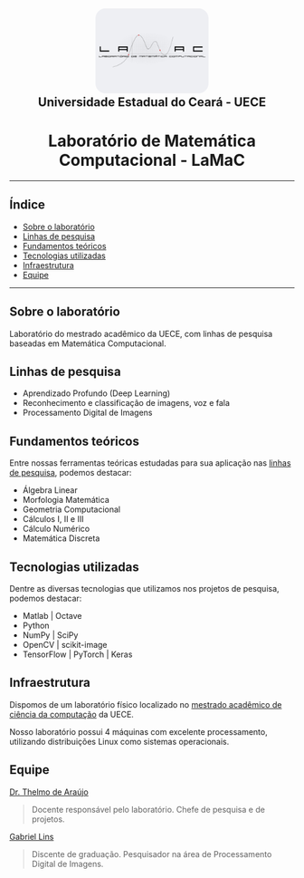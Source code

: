 <p align="center" style="margin: 0">
  <img src="profile/assets/logotipo_lamac.png" width="200px" style="border-radius: 18px"/>
</p>

<div align="center">
  <h2 style="margin: 0 auto">Universidade Estadual do Ceará - UECE</h2>
  <h1>Laboratório de Matemática Computacional - LaMaC</h1>
</div>

---

<h2>Índice</h2>

- [Sobre o laboratório](#sobre-o-laboratório)
- [Linhas de pesquisa](#linhas-de-pesquisa)
- [Fundamentos teóricos](#fundamentos-teóricos)
- [Tecnologias utilizadas](#tecnologias-utilizadas)
- [Infraestrutura](#infraestrutura)
- [Equipe](#equipe)

---

## Sobre o laboratório

Laboratório do mestrado acadêmico da UECE, com linhas de pesquisa baseadas em Matemática Computacional.

## Linhas de pesquisa

- Aprendizado Profundo (Deep Learning)
- Reconhecimento e classificação de imagens, voz e fala
- Processamento Digital de Imagens

## Fundamentos teóricos

Entre nossas ferramentas teóricas estudadas para sua aplicação nas [linhas de pesquisa](#linhas-de-pesquisa), podemos destacar:

- Álgebra Linear
- Morfologia Matemática
- Geometria Computacional
- Cálculos I, II e III
- Cálculo Numérico
- Matemática Discreta

## Tecnologias utilizadas

Dentre as diversas tecnologias que utilizamos nos projetos de pesquisa, podemos destacar:

- Matlab | Octave
- Python
- NumPy | SciPy
- OpenCV | scikit-image
- TensorFlow | PyTorch | Keras

## Infraestrutura

Dispomos de um laboratório físico localizado no [mestrado acadêmico de ciência da computação](http://www.uece.br/ppgcc/) da UECE.

Nosso laboratório possui 4 máquinas com excelente processamento, utilizando distribuições Linux como sistemas operacionais.

## Equipe

[Dr. Thelmo de Araújo](http://lattes.cnpq.br/3978299887398475)

> Docente responsável pelo laboratório. Chefe de pesquisa e de projetos.

[Gabriel Lins](http://lattes.cnpq.br/0989380563059737)

> Discente de graduação. Pesquisador na área de Processamento Digital de Imagens.
